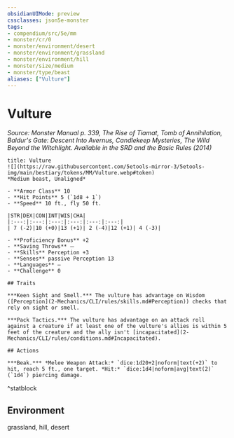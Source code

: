 ```yaml
---
obsidianUIMode: preview
cssclasses: json5e-monster
tags:
- compendium/src/5e/mm
- monster/cr/0
- monster/environment/desert
- monster/environment/grassland
- monster/environment/hill
- monster/size/medium
- monster/type/beast
aliases: ["Vulture"]
---
```

# Vulture
*Source: Monster Manual p. 339, The Rise of Tiamat, Tomb of Annihilation, Baldur's Gate: Descent Into Avernus, Candlekeep Mysteries, The Wild Beyond the Witchlight. Available in the <span title='Systems Reference Document (5.1)'>SRD</span> and the Basic Rules (2014)*  

```ad-statblock
title: Vulture
![](https://raw.githubusercontent.com/5etools-mirror-3/5etools-img/main/bestiary/tokens/MM/Vulture.webp#token)
*Medium beast, Unaligned*

- **Armor Class** 10
- **Hit Points** 5 (`1d8 + 1`)
- **Speed** 10 ft., fly 50 ft.

|STR|DEX|CON|INT|WIS|CHA|
|:---:|:---:|:---:|:---:|:---:|:---:|
| 7 (-2)|10 (+0)|13 (+1)| 2 (-4)|12 (+1)| 4 (-3)|

- **Proficiency Bonus** +2
- **Saving Throws** ⏤
- **Skills** Perception +3
- **Senses** passive Perception 13
- **Languages** —
- **Challenge** 0

## Traits

***Keen Sight and Smell.*** The vulture has advantage on Wisdom ([Perception](2-Mechanics/CLI/rules/skills.md#Perception)) checks that rely on sight or smell.

***Pack Tactics.*** The vulture has advantage on an attack roll against a creature if at least one of the vulture's allies is within 5 feet of the creature and the ally isn't [incapacitated](2-Mechanics/CLI/rules/conditions.md#Incapacitated).

## Actions

***Beak.*** *Melee Weapon Attack:* `dice:1d20+2|noform|text(+2)` to hit, reach 5 ft., one target. *Hit:* `dice:1d4|noform|avg|text(2)` (`1d4`) piercing damage.
```
^statblock

## Environment

grassland, hill, desert